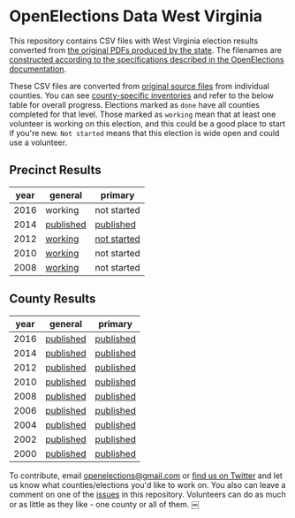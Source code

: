 OpenElections Data West Virginia
=====================

This repository contains CSV files with West Virginia election results converted from [the original PDFs produced by the state](http://www.sos.wv.gov/elections/history/electionreturns/Pages/default.aspx). The filenames are [constructed according to the specifications described in the OpenElections documentation](http://docs.openelections.net/archive-standardization/). 

These CSV files are converted from [original source files](https://github.com/openelections/openelections-sources-wv) from individual counties. You can see [county-specific inventories](https://github.com/openelections/openelections-data-wv/blob/master/county_matrix.csv) and refer to the below table for overall progress. Elections marked as `done` have all counties completed for that level. Those marked as `working` mean that at least one volunteer is working on this election, and this could be a good place to start if you're new. `Not started` means that this election is wide open and could use a volunteer.

## Precinct Results

| year  | general  | primary  |
|---|---|---|
| 2016  | working  |  not started |
| 2014 |  [published](https://github.com/openelections/openelections-results-wv/blob/master/raw/20141104__wv__general__precinct__raw.csv) | [published](https://github.com/openelections/openelections-results-wv/blob/master/raw/20140513__wv__primary__precinct__raw.csv)  |
| 2012  |  [working](https://github.com/openelections/openelections-data-wv/issues/12) | [not started](https://github.com/openelections/openelections-data-wv/issues/13) |
| 2010  |  [working](https://github.com/openelections/openelections-data-wv/issues/10) | not started |
| 2008  |  [working](https://github.com/openelections/openelections-data-wv/issues/3) | not started |


## County Results

| year  | general  | primary  |
|---|---|---|
| 2016  | [published](https://github.com/openelections/openelections-results-wv/blob/master/raw/20161108__wv__general__county__raw.csv)  | [published](https://github.com/openelections/openelections-results-wv/blob/master/raw/20160510__wv__primary__county__raw.csv) |
| 2014  | [published](https://github.com/openelections/openelections-results-wv/blob/master/raw/20141104__wv__general__county__raw.csv)  | [published](https://github.com/openelections/openelections-results-wv/blob/master/raw/20160510__wv__primary__county__raw.csv) |
| 2012  | [published](https://github.com/openelections/openelections-results-wv/blob/master/raw/20121106__wv__general__county__raw.csv) | [published](https://github.com/openelections/openelections-results-wv/blob/master/raw/20120508__wv__primary__county__raw.csv) |
| 2010  | [published](https://github.com/openelections/openelections-results-wv/blob/master/raw/20101102__wv__general__county__raw.csv) | [published](https://github.com/openelections/openelections-results-wv/blob/master/raw/20100511__wv__primary__county__raw.csv) |
| 2008  | [published](https://github.com/openelections/openelections-results-wv/blob/master/raw/20081104__wv__general__county__raw.csv) | [published](https://github.com/openelections/openelections-results-wv/blob/master/raw/20080513__wv__primary__county__raw.csv) |
| 2006  | [published](https://github.com/openelections/openelections-results-wv/blob/master/raw/20061107__wv__general__county__raw.csv) | [published](https://github.com/openelections/openelections-results-wv/blob/master/raw/20060509__wv__primary__county__raw.csv) |
| 2004  | [published](https://github.com/openelections/openelections-results-wv/blob/master/raw/20041102__wv__general__county__raw.csv) | [published](https://github.com/openelections/openelections-results-wv/blob/master/raw/20040511__wv__primary__county__raw.csv) |
| 2002  | [published](https://github.com/openelections/openelections-results-wv/blob/master/raw/20021105__wv__general__county__raw.csv) | [published](https://github.com/openelections/openelections-results-wv/blob/master/raw/20020514__wv__primary__county__raw.csv) |
| 2000  | [published](https://github.com/openelections/openelections-results-wv/blob/master/raw/20001107__wv__general__county__raw.csv) | [published](https://github.com/openelections/openelections-results-wv/blob/master/raw/20000509__wv__primary__county__raw.csv) |

To contribute, email openelections@gmail.com or [find us on Twitter](https://twitter.com/openelex) and let us know what counties/elections you'd like to work on. You also can leave a comment on one of the [issues](https://github.com/openelections/openelections-data-wv/issues) in this repository. Volunteers can do as much or as little as they like - one county or all of them.
￼
